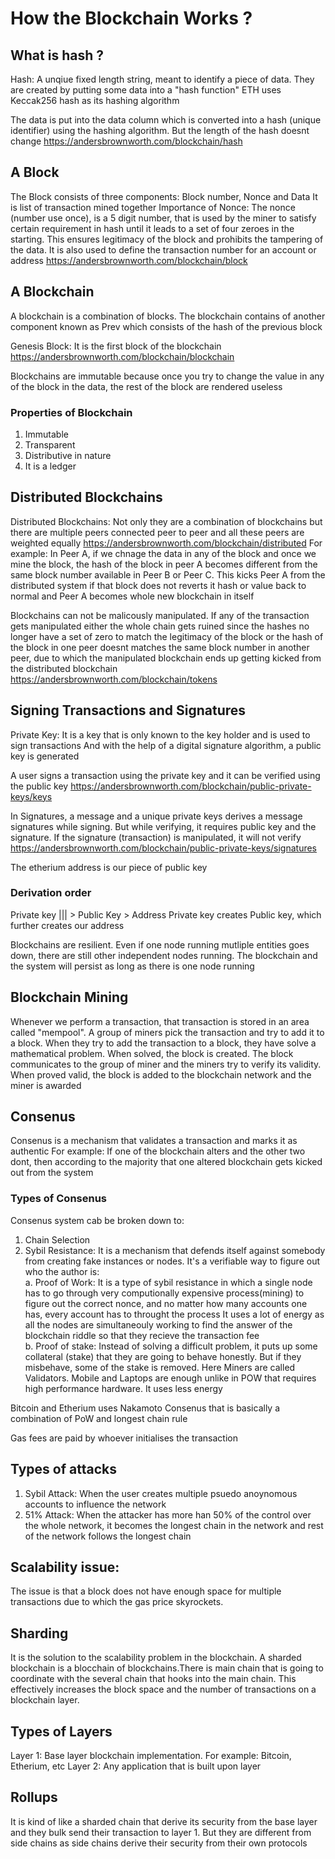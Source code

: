 # How the Blockchain Works ?

## What is hash ?
Hash: A unqiue fixed length string, meant to identify a piece of data. They are created by putting some data into a "hash function"
ETH uses Keccak256 hash as its hashing algorithm

The data is put into the data column which is converted into a hash (unique identifier) using the hashing algorithm. But the length of the hash doesnt change
https://andersbrownworth.com/blockchain/hash

## A Block
The Block consists of three components: Block number, Nonce and Data
It is list of transaction mined together
Importance of Nonce:
The nonce (number use once), is a 5 digit number, that is used by the miner to satisfy certain requirement in hash until it leads to a set of four zeroes in the starting. This ensures legitimacy of the block and prohibits the tampering of the data.
It is also used to define the transaction number for an account or address
https://andersbrownworth.com/blockchain/block

## A Blockchain
A blockchain is a combination of blocks. The blockchain contains of another component known as Prev which consists of the hash of the previous block

Genesis Block: It is the first block of the blockchain
https://andersbrownworth.com/blockchain/blockchain

Blockchains are immutable because once you try to change the value in any of the block in the data, the rest of the block are rendered useless

### Properties of Blockchain
1. Immutable
2. Transparent
3. Distributive in nature
4. It is a ledger

## Distributed Blockchains
Distributed Blockchains: Not only they are a combination of blockchains but there are multiple peers connected peer to peer and all these peers are weighted equally
https://andersbrownworth.com/blockchain/distributed
For example: In Peer A, if we chnage the data in any of the block and once we mine the block, the hash of the block in peer A becomes different from the same block number available in Peer B or Peer C. This kicks Peer A from the distributed system if that block does not reverts it hash or value back to normal and Peer A becomes whole new blockchain in itself

Blockchains can not be malicously manipulated. 
If any of the transaction gets manipulated either the whole chain gets ruined since the hashes no longer have a set of zero to match the legitimacy of the block or the hash of the block in one peer doesnt matches the same block number in another peer, due to which the manipulated blockchain ends up getting kicked from the distributed blockchain
https://andersbrownworth.com/blockchain/tokens

## Signing Transactions and Signatures
Private Key: It is a key that is only known to the key holder and is used to sign transactions
And with the help of a digital signature algorithm, a public key is generated

A user signs a transaction using the private key and it can be verified using the public key
https://andersbrownworth.com/blockchain/public-private-keys/keys

In Signatures, a message and a unique private keys derives a message signatures while signing. 
But while verifying, it requires public key and the signature. If the signature (transaction) is manipulated, it will not verify
https://andersbrownworth.com/blockchain/public-private-keys/signatures

The etherium address is our piece of public key

### Derivation order
Private key ||| > Public Key > Address
Private key creates Public key, which further creates our address

Blockchains are resilient. Even if one node running mutliple entities goes down, there are still other independent nodes running. The blockchain and the system will persist as long as there is one node running

## Blockchain Mining
Whenever we perform a transaction, that transaction is stored in an area called "mempool". A group of miners pick the transaction and try to add it to a block. When they try to add the transaction to a block, they have solve a mathematical problem. When solved, the block is created. The block communicates to the group of miner and the miners try to verify its validity. When proved valid, the block is added to the blockchain network and the miner is awarded

## Consenus
Consenus is a mechanism that validates a transaction and marks it as authentic
For example: If one of the blockchain alters and the other two dont, then according to the majority that one altered blockchain gets kicked out from the system

### Types of Consenus
Consenus system cab be broken down to:
1. Chain Selection
2. Sybil Resistance: It is a mechanism that defends itself against somebody from creating fake instances or nodes. It's a verifiable way to figure out who the author is:
    <br>
    a. Proof of Work: It is a type of sybil resistance in which a single node has to go through very              computionally expensive process(mining) to figure out the correct nonce, and no matter how many            accounts one has, every account has to throught the process
       It uses a lot of energy as all the nodes are simultaneouly working to find the answer of the 
       blockchain riddle so that they recieve the transaction fee
    <br>
    b. Proof of stake: Instead of solving a difficult problem, it puts up some collateral (stake) that 
       they are going to behave honestly. 
       But if they misbehave, some of the stake is removed. Here Miners are called Validators. Mobile and 
       Laptops are enough unlike in POW that requires high performance hardware.
       It uses less energy

Bitcoin and Etherium uses Nakamoto Consenus that is basically a combination of PoW and longest chain rule

Gas fees are paid by whoever initialises the transaction

## Types of attacks
1. Sybil Attack: When the user creates multiple psuedo anoynomous accounts to influence the network
2. 51% Attack: When the attacker has more han 50% of the control over the whole network, it becomes the longest chain in the network and rest of the network follows the longest chain

## Scalability issue:
The issue is that a block does not have enough space for multiple transactions due to which the gas price skyrockets.

## Sharding
It is the solution to the scalability problem in the blockchain. A sharded blockchain is a blocchain of blockchains.There is main chain that is going to coordinate with the several chain that hooks into the main chain. This effectively increases the block space and the number of transactions on a blockchain layer. 
 
## Types of Layers
Layer 1: Base layer blockchain implementation. For example: Bitcoin, Etherium, etc
Layer 2: Any application that is built upon layer 

## Rollups
It is kind of like a sharded chain that derive its security from the base layer and they bulk send their transaction to layer 1.
But they are different from side chains as side chains derive their security from their own protocols
